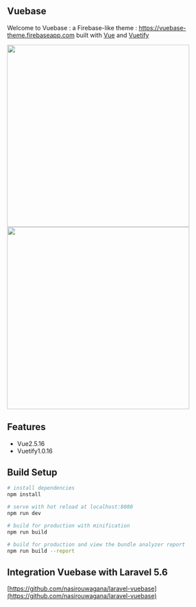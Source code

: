 ## Vuebase

Welcome to Vuebase : a Firebase-like theme : https://vuebase-theme.firebaseapp.com built with [Vue](https://vuejs.org) and [Vuetify](https://next.vuetifyjs.com)

<img src="https://firebasestorage.googleapis.com/v0/b/vuebase-theme.appspot.com/o/vuebase.png?alt=media&token=78b2c2dd-64e0-46e1-bf9b-63e319a30d87" width="425"/> <img src="https://firebasestorage.googleapis.com/v0/b/vuebase-theme.appspot.com/o/vuebase-dashboard.png?alt=media&token=d767450a-17a7-4a6f-a6d3-24caccb89377" width="425"/> 

## Features
- Vue2.5.16
- Vuetify1.0.16

## Build Setup

``` bash
# install dependencies
npm install

# serve with hot reload at localhost:8080
npm run dev

# build for production with minification
npm run build

# build for production and view the bundle analyzer report
npm run build --report
```

## Integration Vuebase with Laravel 5.6
[https://github.com/nasirouwagana/laravel-vuebase](https://github.com/nasirouwagana/laravel-vuebase)
